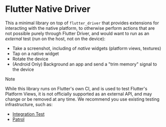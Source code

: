 # Flutter Native Driver

This a minimal library on top of `flutter_driver` that provides extensions for
interacting with the native platform, to otherwise perform actions that are not
possible purely through Flutter Driver, and would want to run as an _external_
test (run on the host, not on the device):

- Take a screenshot, including of _native_ widgets (platform views, textures)
- Tap on a native widget
- Rotate the device
- (Android Only) Background an app and send a "trim memory" signal to the device

> [!NOTE]
>
> While this library runs on Flutter's own CI, and is used to test Flutter's
> Platform Views, it is not officially supported as an external API, and may
> change or be removed at any time. We recommend you use existing testing
> infrastructure, such as:
>
> - [Integration Test](https://docs.flutter.dev/testing/integration-tests)
> - [Patrol](https://github.com/leancodepl/patrol)

